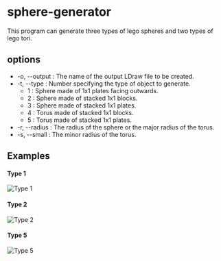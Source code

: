 # sphere-generator
This program can generate three types of lego spheres and two types of lego tori. 

## options
- -o, --output : The name of the output LDraw file to be created.
- -t, --type : Number specifying the type of object to generate.
  - 1 : Sphere made of 1x1 plates facing outwards.
  - 2 : Sphere made of stacked 1x1 blocks.
  - 3 : Sphere made of stacked 1x1 plates.
  - 4 : Torus made of stacked 1x1 blocks.
  - 5 : Torus made of stacked 1x1 plates.
- -r, --radius : The radius of the sphere or the major radius of the torus.
- -s, --small : The minor radius of the torus.

## Examples
#### Type 1
![Type 1](http://nathanbain.com/cgit/sphere-generator.git/plain/examples/Type1.png)

#### Type 2
![Type 2](http://nathanbain.com/cgit/sphere-generator.git/plain/examples/Type2.png)

#### Type 5
![Type 5](http://nathanbain.com/cgit/sphere-generator.git/plain/examples/Type5.png)
